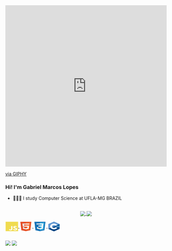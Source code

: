 <div style="width:100%;height:0;padding-bottom:100%;position:relative;"><iframe src="https://giphy.com/embed/MPxg9U887PS0B8XT4J" width="100%" height="100%" style="position:absolute" frameBorder="0" class="giphy-embed" allowFullScreen></iframe></div><p><a href="https://giphy.com/gifs/hello-hi-greetings-MPxg9U887PS0B8XT4J">via GIPHY</a></p>

### Hi! I'm Gabriel Marcos Lopes

-  👨🏿‍🎓 I study Computer Science at UFLA-MG BRAZIL
 
  ##
  
<div align="center">
  <a href="https://github.com/Gabrielmarcs">
  <img align="center" src="https://github-readme-stats.vercel.app/api?username=Gabrielmarcs&show_icons=true&theme=merko&include_all_commits=true&count_private=true"/>
  <img align="center" src="https://github-readme-stats.vercel.app/api/top-langs/?username=Gabrielmarcs&layout=compact&langs_count=7&theme=merko"/>
</div>
<div style="display: inline_block"><br>
  <img align="center" alt="Gabriel-Js" height="30" width="40" src="https://raw.githubusercontent.com/devicons/devicon/master/icons/javascript/javascript-plain.svg">
  <img align="center" alt="Gabriel-HTML" height="30" width="40" src="https://raw.githubusercontent.com/devicons/devicon/master/icons/html5/html5-original.svg">
  <img align="center" alt="Gabriel-CSS" height="30" width="40" src="https://raw.githubusercontent.com/devicons/devicon/master/icons/css3/css3-original.svg">
  <img align="center" alt="Gabriel-Cplusplus" height="30" width="40" src="https://raw.githubusercontent.com/devicons/devicon/master/icons/cplusplus/cplusplus-original.svg">
</div>
 
  ##
  
<div> 
  <a href = "mailto:gabriel10svm7@gmail.com"><img src="https://img.shields.io/badge/-Gmail-%23333?style=for-the-badge&logo=gmail&logoColor=white" target="_blank"></a>
  <a href="https://www.linkedin.com/in/gabriel-marcos-lopes-8421471aa/" target="_blank"><img src="https://img.shields.io/badge/-LinkedIn-%230077B5?style=for-the-badge&logo=linkedin&logoColor=white" target="_blank"></a> 
  
</div>
